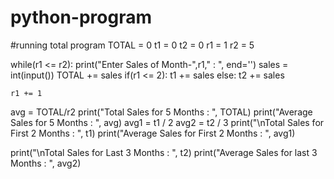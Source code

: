 # python-program
#running total program
TOTAL = 0
t1 = 0
t2 = 0
r1 = 1
r2 = 5

while(r1 <= r2):
    print("Enter Sales of Month-",r1," : ", end='')
    sales = int(input())
    TOTAL += sales
    if(r1 <= 2):
        t1 += sales
    else:
        t2 += sales
    
    r1 += 1

avg = TOTAL/r2
print("Total Sales for 5 Months : ", TOTAL)
print("Average Sales for 5 Months : ", avg)
avg1 = t1 / 2
avg2 = t2 / 3
print("\nTotal Sales for First 2 Months : ", t1)
print("Average Sales for First 2 Months : ", avg1)

print("\nTotal Sales for Last 3 Months : ", t2)
print("Average Sales for last 3 Months : ", avg2)

